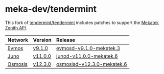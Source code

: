 # meka-dev/tendermint

This fork of [tendermint/tendermint](https://github.com/tendermint/tendermint)
includes patches to support the [Mekatek Zenith API](https://api.mekatek.xyz).

| Network            | Version                    | Release                                               |
|:-------------------|:---------------------------|:------------------------------------------------------|
| [Evmos][evmos]     | [v9.1.0][evmos-v9.1.0]     | [evmosd-v9.1.0-mekatek.3][evmos-v9.1.0-release]       |
| [Juno][juno]       | [v11.0.0][juno-v11.0.0]    | [junod-v11.0.0-mekatek.6][juno-v11.0.0-release]       |
| [Osmosis][osmosis] | [v12.3.0][osmosis-v12.3.0] | [osmosisd-v12.3.0-mekatek.6][osmosis-v12.3.0-release] |

[evmos]:                https://github.com/evmos/evmos
[evmos-v9.1.0]:         https://github.com/evmos/evmos/tree/v9.1.0
[evmos-v9.1.0-release]: https://github.com/meka-dev/tendermint/releases/tag/mekatek%2Fevmos%2Fv9.1.0-3

[juno]:                 https://github.com/CosmosContracts/juno
[juno-v11.0.0]:         https://github.com/CosmosContracts/juno/tree/v11.0.0
[juno-v11.0.0-release]: https://github.com/meka-dev/tendermint/releases/tag/mekatek%2Fjuno%2Fv11.0.0-6

[osmosis]:                 https://github.com/osmosis-labs/osmosis
[osmosis-v12.3.0]:         https://github.com/osmosis-labs/osmosis/tree/v12.3.0
[osmosis-v12.3.0-release]: https://github.com/meka-dev/tendermint/releases/tag/mekatek%2Fosmosis%2Fv12.3.0-6
